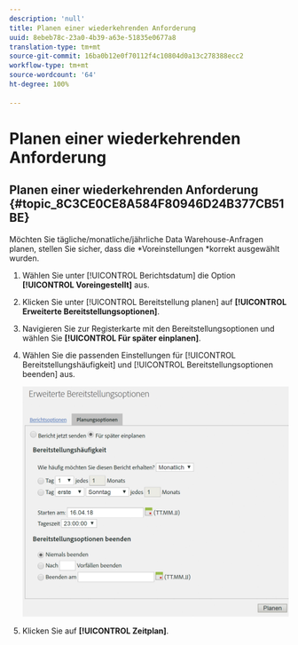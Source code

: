 ```yaml
---
description: 'null'
title: Planen einer wiederkehrenden Anforderung
uuid: 8ebeb78c-23a0-4b39-a63e-51835e0677a8
translation-type: tm+mt
source-git-commit: 16ba0b12e0f70112f4c10804d0a13c278388ecc2
workflow-type: tm+mt
source-wordcount: '64'
ht-degree: 100%

---
```



# Planen einer wiederkehrenden Anforderung

## Planen einer wiederkehrenden Anforderung {#topic_8C3CE0CE8A584F80946D24B377CB51BE}

Möchten Sie tägliche/monatliche/jährliche Data Warehouse-Anfragen planen, stellen Sie sicher, dass die *Voreinstellungen *korrekt ausgewählt wurden.

1. Wählen Sie unter [!UICONTROL Berichtsdatum] die Option **[!UICONTROL Voreingestellt]** aus.

1. Klicken Sie unter [!UICONTROL Bereitstellung planen] auf **[!UICONTROL Erweiterte Bereitstellungsoptionen]**.

1. Navigieren Sie zur Registerkarte mit den Bereitstellungsoptionen und wählen Sie **[!UICONTROL Für später einplanen]**.
1. Wählen Sie die passenden Einstellungen für [!UICONTROL Bereitstellungshäufigkeit] und [!UICONTROL Bereitstellungsoptionen beenden] aus.

   ![](assets/dw_schedule.png)

1. Klicken Sie auf **[!UICONTROL Zeitplan]**.

